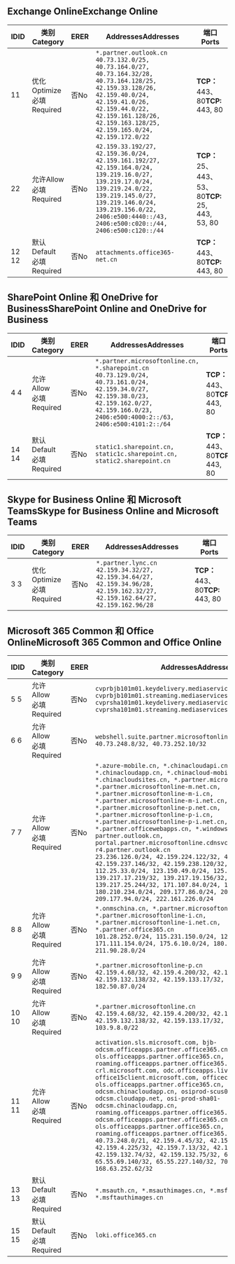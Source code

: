 <!--THIS FILE IS AUTOMATICALLY GENERATED. MANUAL CHANGES WILL BE OVERWRITTEN.-->
<!--Please contact the Office 365 Endpoints team with any questions.-->
<!--China endpoints version 2020022800-->
<!--File generated 2020-02-28 11:00:10.1296-->

## <a name="exchange-online"></a><span data-ttu-id="42b45-101">Exchange Online</span><span class="sxs-lookup"><span data-stu-id="42b45-101">Exchange Online</span></span>

<span data-ttu-id="42b45-102">ID</span><span class="sxs-lookup"><span data-stu-id="42b45-102">ID</span></span> | <span data-ttu-id="42b45-103">类别</span><span class="sxs-lookup"><span data-stu-id="42b45-103">Category</span></span> | <span data-ttu-id="42b45-104">ER</span><span class="sxs-lookup"><span data-stu-id="42b45-104">ER</span></span> | <span data-ttu-id="42b45-105">Addresses</span><span class="sxs-lookup"><span data-stu-id="42b45-105">Addresses</span></span> | <span data-ttu-id="42b45-106">端口</span><span class="sxs-lookup"><span data-stu-id="42b45-106">Ports</span></span>
-- | -------------------- | -- | ---------------------------------------------------------------------------------------------------------------------------------------------------------------------------------------------------------------------------------------------- | ------------------------
<span data-ttu-id="42b45-107">1</span><span class="sxs-lookup"><span data-stu-id="42b45-107">1</span></span> | <span data-ttu-id="42b45-108">优化</span><span class="sxs-lookup"><span data-stu-id="42b45-108">Optimize</span></span><BR><span data-ttu-id="42b45-109">必填</span><span class="sxs-lookup"><span data-stu-id="42b45-109">Required</span></span> | <span data-ttu-id="42b45-110">否</span><span class="sxs-lookup"><span data-stu-id="42b45-110">No</span></span> | `*.partner.outlook.cn`<BR>`40.73.132.0/25, 40.73.164.0/27, 40.73.164.32/28, 40.73.164.128/25, 42.159.33.128/26, 42.159.40.0/24, 42.159.41.0/26, 42.159.44.0/22, 42.159.161.128/26, 42.159.163.128/25, 42.159.165.0/24, 42.159.172.0/22` | <span data-ttu-id="42b45-111">**TCP：** 443、80</span><span class="sxs-lookup"><span data-stu-id="42b45-111">**TCP:** 443, 80</span></span>
<span data-ttu-id="42b45-112">2</span><span class="sxs-lookup"><span data-stu-id="42b45-112">2</span></span> | <span data-ttu-id="42b45-113">允许</span><span class="sxs-lookup"><span data-stu-id="42b45-113">Allow</span></span><BR><span data-ttu-id="42b45-114">必填</span><span class="sxs-lookup"><span data-stu-id="42b45-114">Required</span></span> | <span data-ttu-id="42b45-115">否</span><span class="sxs-lookup"><span data-stu-id="42b45-115">No</span></span> | `42.159.33.192/27, 42.159.36.0/24, 42.159.161.192/27, 42.159.164.0/24, 139.219.16.0/27, 139.219.17.0/24, 139.219.24.0/22, 139.219.145.0/27, 139.219.146.0/24, 139.219.156.0/22, 2406:e500:4440::/43, 2406:e500:c020::/44, 2406:e500:c120::/44` | <span data-ttu-id="42b45-116">**TCP：** 25、443、53、80</span><span class="sxs-lookup"><span data-stu-id="42b45-116">**TCP:** 25, 443, 53, 80</span></span>
<span data-ttu-id="42b45-117">12 </span><span class="sxs-lookup"><span data-stu-id="42b45-117">12</span></span> | <span data-ttu-id="42b45-118">默认</span><span class="sxs-lookup"><span data-stu-id="42b45-118">Default</span></span><BR><span data-ttu-id="42b45-119">必填</span><span class="sxs-lookup"><span data-stu-id="42b45-119">Required</span></span> | <span data-ttu-id="42b45-120">否</span><span class="sxs-lookup"><span data-stu-id="42b45-120">No</span></span> | `attachments.office365-net.cn` | <span data-ttu-id="42b45-121">**TCP：** 443、80</span><span class="sxs-lookup"><span data-stu-id="42b45-121">**TCP:** 443, 80</span></span>

## <a name="sharepoint-online-and-onedrive-for-business"></a><span data-ttu-id="42b45-122">SharePoint Online 和 OneDrive for Business</span><span class="sxs-lookup"><span data-stu-id="42b45-122">SharePoint Online and OneDrive for Business</span></span>

<span data-ttu-id="42b45-123">ID</span><span class="sxs-lookup"><span data-stu-id="42b45-123">ID</span></span> | <span data-ttu-id="42b45-124">类别</span><span class="sxs-lookup"><span data-stu-id="42b45-124">Category</span></span> | <span data-ttu-id="42b45-125">ER</span><span class="sxs-lookup"><span data-stu-id="42b45-125">ER</span></span> | <span data-ttu-id="42b45-126">Addresses</span><span class="sxs-lookup"><span data-stu-id="42b45-126">Addresses</span></span> | <span data-ttu-id="42b45-127">端口</span><span class="sxs-lookup"><span data-stu-id="42b45-127">Ports</span></span>
-- | ------------------- | -- | --------------------------------------------------------------------------------------------------------------------------------------------------------------------------------------------------- | ----------------
<span data-ttu-id="42b45-128">4 </span><span class="sxs-lookup"><span data-stu-id="42b45-128">4</span></span> | <span data-ttu-id="42b45-129">允许</span><span class="sxs-lookup"><span data-stu-id="42b45-129">Allow</span></span><BR><span data-ttu-id="42b45-130">必填</span><span class="sxs-lookup"><span data-stu-id="42b45-130">Required</span></span> | <span data-ttu-id="42b45-131">否</span><span class="sxs-lookup"><span data-stu-id="42b45-131">No</span></span> | `*.partner.microsoftonline.cn, *.sharepoint.cn`<BR>`40.73.129.0/24, 40.73.161.0/24, 42.159.34.0/27, 42.159.38.0/23, 42.159.162.0/27, 42.159.166.0/23, 2406:e500:4000:2::/63, 2406:e500:4101:2::/64` | <span data-ttu-id="42b45-132">**TCP：** 443、80</span><span class="sxs-lookup"><span data-stu-id="42b45-132">**TCP:** 443, 80</span></span>
<span data-ttu-id="42b45-133">14 </span><span class="sxs-lookup"><span data-stu-id="42b45-133">14</span></span> | <span data-ttu-id="42b45-134">默认</span><span class="sxs-lookup"><span data-stu-id="42b45-134">Default</span></span><BR><span data-ttu-id="42b45-135">必填</span><span class="sxs-lookup"><span data-stu-id="42b45-135">Required</span></span> | <span data-ttu-id="42b45-136">否</span><span class="sxs-lookup"><span data-stu-id="42b45-136">No</span></span> | `static1.sharepoint.cn, static1c.sharepoint.cn, static2.sharepoint.cn` | <span data-ttu-id="42b45-137">**TCP：** 443、80</span><span class="sxs-lookup"><span data-stu-id="42b45-137">**TCP:** 443, 80</span></span>

## <a name="skype-for-business-online-and-microsoft-teams"></a><span data-ttu-id="42b45-138">Skype for Business Online 和 Microsoft Teams</span><span class="sxs-lookup"><span data-stu-id="42b45-138">Skype for Business Online and Microsoft Teams</span></span>

<span data-ttu-id="42b45-139">ID</span><span class="sxs-lookup"><span data-stu-id="42b45-139">ID</span></span> | <span data-ttu-id="42b45-140">类别</span><span class="sxs-lookup"><span data-stu-id="42b45-140">Category</span></span> | <span data-ttu-id="42b45-141">ER</span><span class="sxs-lookup"><span data-stu-id="42b45-141">ER</span></span> | <span data-ttu-id="42b45-142">Addresses</span><span class="sxs-lookup"><span data-stu-id="42b45-142">Addresses</span></span> | <span data-ttu-id="42b45-143">端口</span><span class="sxs-lookup"><span data-stu-id="42b45-143">Ports</span></span>
-- | -------------------- | -- | -------------------------------------------------------------------------------------------------------------------------------- | ----------------
<span data-ttu-id="42b45-144">3 </span><span class="sxs-lookup"><span data-stu-id="42b45-144">3</span></span> | <span data-ttu-id="42b45-145">优化</span><span class="sxs-lookup"><span data-stu-id="42b45-145">Optimize</span></span><BR><span data-ttu-id="42b45-146">必填</span><span class="sxs-lookup"><span data-stu-id="42b45-146">Required</span></span> | <span data-ttu-id="42b45-147">否</span><span class="sxs-lookup"><span data-stu-id="42b45-147">No</span></span> | `*.partner.lync.cn`<BR>`42.159.34.32/27, 42.159.34.64/27, 42.159.34.96/28, 42.159.162.32/27, 42.159.162.64/27, 42.159.162.96/28` | <span data-ttu-id="42b45-148">**TCP：** 443、80</span><span class="sxs-lookup"><span data-stu-id="42b45-148">**TCP:** 443, 80</span></span>

## <a name="microsoft-365-common-and-office-online"></a><span data-ttu-id="42b45-149">Microsoft 365 Common 和 Office Online</span><span class="sxs-lookup"><span data-stu-id="42b45-149">Microsoft 365 Common and Office Online</span></span>

<span data-ttu-id="42b45-150">ID</span><span class="sxs-lookup"><span data-stu-id="42b45-150">ID</span></span> | <span data-ttu-id="42b45-151">类别</span><span class="sxs-lookup"><span data-stu-id="42b45-151">Category</span></span> | <span data-ttu-id="42b45-152">ER</span><span class="sxs-lookup"><span data-stu-id="42b45-152">ER</span></span> | <span data-ttu-id="42b45-153">Addresses</span><span class="sxs-lookup"><span data-stu-id="42b45-153">Addresses</span></span> | <span data-ttu-id="42b45-154">端口</span><span class="sxs-lookup"><span data-stu-id="42b45-154">Ports</span></span>
-- | ------------------- | -- | ---------------------------------------------------------------------------------------------------------------------------------------------------------------------------------------------------------------------------------------------------------------------------------------------------------------------------------------------------------------------------------------------------------------------------------------------------------------------------------------------------------------------------------------------------------------------------------------------------------------------------------------------------------------------------------------------------------------------------------------------------------------------------------------------------------------------------------------------------------------------------- | ----------------
<span data-ttu-id="42b45-155">5 </span><span class="sxs-lookup"><span data-stu-id="42b45-155">5</span></span> | <span data-ttu-id="42b45-156">允许</span><span class="sxs-lookup"><span data-stu-id="42b45-156">Allow</span></span><BR><span data-ttu-id="42b45-157">必填</span><span class="sxs-lookup"><span data-stu-id="42b45-157">Required</span></span> | <span data-ttu-id="42b45-158">否</span><span class="sxs-lookup"><span data-stu-id="42b45-158">No</span></span> | `cvprbjb101m01.keydelivery.mediaservices.chinacloudapi.cn, cvprbjb101m01.streaming.mediaservices.chinacloudapi.cn, cvprsha101m01.keydelivery.mediaservices.chinacloudapi.cn, cvprsha101m01.streaming.mediaservices.chinacloudapi.cn` | <span data-ttu-id="42b45-159">**TCP：** 443、80</span><span class="sxs-lookup"><span data-stu-id="42b45-159">**TCP:** 443, 80</span></span>
<span data-ttu-id="42b45-160">6 </span><span class="sxs-lookup"><span data-stu-id="42b45-160">6</span></span> | <span data-ttu-id="42b45-161">允许</span><span class="sxs-lookup"><span data-stu-id="42b45-161">Allow</span></span><BR><span data-ttu-id="42b45-162">必填</span><span class="sxs-lookup"><span data-stu-id="42b45-162">Required</span></span> | <span data-ttu-id="42b45-163">否</span><span class="sxs-lookup"><span data-stu-id="42b45-163">No</span></span> | `webshell.suite.partner.microsoftonline.cn`<BR>`40.73.248.8/32, 40.73.252.10/32` | <span data-ttu-id="42b45-164">**TCP：** 443、80</span><span class="sxs-lookup"><span data-stu-id="42b45-164">**TCP:** 443, 80</span></span>
<span data-ttu-id="42b45-165">7 </span><span class="sxs-lookup"><span data-stu-id="42b45-165">7</span></span> | <span data-ttu-id="42b45-166">允许</span><span class="sxs-lookup"><span data-stu-id="42b45-166">Allow</span></span><BR><span data-ttu-id="42b45-167">必填</span><span class="sxs-lookup"><span data-stu-id="42b45-167">Required</span></span> | <span data-ttu-id="42b45-168">否</span><span class="sxs-lookup"><span data-stu-id="42b45-168">No</span></span> | `*.azure-mobile.cn, *.chinacloudapi.cn, *.chinacloudapp.cn, *.chinacloud-mobile.cn, *.chinacloudsites.cn, *.partner.microsoftonline-m.cn, *.partner.microsoftonline-m.net.cn, *.partner.microsoftonline-m-i.cn, *.partner.microsoftonline-m-i.net.cn, *.partner.microsoftonline-p.net.cn, *.partner.microsoftonline-p-i.cn, *.partner.microsoftonline-p-i.net.cn, *.partner.officewebapps.cn, *.windowsazure.cn, partner.outlook.cn, portal.partner.microsoftonline.cdnsvc.com, r4.partner.outlook.cn`<BR>`23.236.126.0/24, 42.159.224.122/32, 42.159.233.91/32, 42.159.237.146/32, 42.159.238.120/32, 58.68.168.0/24, 112.25.33.0/24, 123.150.49.0/24, 125.65.247.0/24, 139.217.17.219/32, 139.217.19.156/32, 139.217.21.3/32, 139.217.25.244/32, 171.107.84.0/24, 180.210.232.0/24, 180.210.234.0/24, 209.177.86.0/24, 209.177.90.0/24, 209.177.94.0/24, 222.161.226.0/24` | <span data-ttu-id="42b45-169">**TCP：** 443、80</span><span class="sxs-lookup"><span data-stu-id="42b45-169">**TCP:** 443, 80</span></span>
<span data-ttu-id="42b45-170">8 </span><span class="sxs-lookup"><span data-stu-id="42b45-170">8</span></span> | <span data-ttu-id="42b45-171">允许</span><span class="sxs-lookup"><span data-stu-id="42b45-171">Allow</span></span><BR><span data-ttu-id="42b45-172">必填</span><span class="sxs-lookup"><span data-stu-id="42b45-172">Required</span></span> | <span data-ttu-id="42b45-173">否</span><span class="sxs-lookup"><span data-stu-id="42b45-173">No</span></span> | `*.onmschina.cn, *.partner.microsoftonline.net.cn, *.partner.microsoftonline-i.cn, *.partner.microsoftonline-i.net.cn, *.partner.office365.cn`<BR>`101.28.252.0/24, 115.231.150.0/24, 123.235.32.0/24, 171.111.154.0/24, 175.6.10.0/24, 180.210.229.0/24, 211.90.28.0/24` | <span data-ttu-id="42b45-174">**TCP：** 443、80</span><span class="sxs-lookup"><span data-stu-id="42b45-174">**TCP:** 443, 80</span></span>
<span data-ttu-id="42b45-175">9 </span><span class="sxs-lookup"><span data-stu-id="42b45-175">9</span></span> | <span data-ttu-id="42b45-176">允许</span><span class="sxs-lookup"><span data-stu-id="42b45-176">Allow</span></span><BR><span data-ttu-id="42b45-177">必填</span><span class="sxs-lookup"><span data-stu-id="42b45-177">Required</span></span> | <span data-ttu-id="42b45-178">否</span><span class="sxs-lookup"><span data-stu-id="42b45-178">No</span></span> | `*.partner.microsoftonline-p.cn`<BR>`42.159.4.68/32, 42.159.4.200/32, 42.159.7.156/32, 42.159.132.138/32, 42.159.133.17/32, 42.159.135.78/32, 182.50.87.0/24` | <span data-ttu-id="42b45-179">**TCP：** 443、80</span><span class="sxs-lookup"><span data-stu-id="42b45-179">**TCP:** 443, 80</span></span>
<span data-ttu-id="42b45-180">10 </span><span class="sxs-lookup"><span data-stu-id="42b45-180">10</span></span> | <span data-ttu-id="42b45-181">允许</span><span class="sxs-lookup"><span data-stu-id="42b45-181">Allow</span></span><BR><span data-ttu-id="42b45-182">必填</span><span class="sxs-lookup"><span data-stu-id="42b45-182">Required</span></span> | <span data-ttu-id="42b45-183">否</span><span class="sxs-lookup"><span data-stu-id="42b45-183">No</span></span> | `*.partner.microsoftonline.cn`<BR>`42.159.4.68/32, 42.159.4.200/32, 42.159.7.156/32, 42.159.132.138/32, 42.159.133.17/32, 42.159.135.78/32, 103.9.8.0/22` | <span data-ttu-id="42b45-184">**TCP：** 443、80</span><span class="sxs-lookup"><span data-stu-id="42b45-184">**TCP:** 443, 80</span></span>
<span data-ttu-id="42b45-185">11 </span><span class="sxs-lookup"><span data-stu-id="42b45-185">11</span></span> | <span data-ttu-id="42b45-186">允许</span><span class="sxs-lookup"><span data-stu-id="42b45-186">Allow</span></span><BR><span data-ttu-id="42b45-187">必填</span><span class="sxs-lookup"><span data-stu-id="42b45-187">Required</span></span> | <span data-ttu-id="42b45-188">否</span><span class="sxs-lookup"><span data-stu-id="42b45-188">No</span></span> | `activation.sls.microsoft.com, bjb-odcsm.officeapps.partner.office365.cn, bjb-ols.officeapps.partner.office365.cn, bjb-roaming.officeapps.partner.office365.cn, crl.microsoft.com, odc.officeapps.live.com, office15client.microsoft.com, officecdn.microsoft.com, ols.officeapps.partner.office365.cn, osi-prod-bjb01-odcsm.chinacloudapp.cn, osiprod-scus01-odcsm.cloudapp.net, osi-prod-sha01-odcsm.chinacloudapp.cn, roaming.officeapps.partner.office365.cn, sha-odcsm.officeapps.partner.office365.cn, sha-ols.officeapps.partner.office365.cn, sha-roaming.officeapps.partner.office365.cn`<BR>`40.73.248.0/21, 42.159.4.45/32, 42.159.4.50/32, 42.159.4.225/32, 42.159.7.13/32, 42.159.132.73/32, 42.159.132.74/32, 42.159.132.75/32, 65.52.98.231/32, 65.55.69.140/32, 65.55.227.140/32, 70.37.81.47/32, 168.63.252.62/32` | <span data-ttu-id="42b45-189">**TCP：** 443、80</span><span class="sxs-lookup"><span data-stu-id="42b45-189">**TCP:** 443, 80</span></span>
<span data-ttu-id="42b45-190">13 </span><span class="sxs-lookup"><span data-stu-id="42b45-190">13</span></span> | <span data-ttu-id="42b45-191">默认</span><span class="sxs-lookup"><span data-stu-id="42b45-191">Default</span></span><BR><span data-ttu-id="42b45-192">必填</span><span class="sxs-lookup"><span data-stu-id="42b45-192">Required</span></span> | <span data-ttu-id="42b45-193">否</span><span class="sxs-lookup"><span data-stu-id="42b45-193">No</span></span> | `*.msauth.cn, *.msauthimages.cn, *.msftauth.cn, *.msftauthimages.cn` | <span data-ttu-id="42b45-194">**TCP：** 443、80</span><span class="sxs-lookup"><span data-stu-id="42b45-194">**TCP:** 443, 80</span></span>
<span data-ttu-id="42b45-195">15 </span><span class="sxs-lookup"><span data-stu-id="42b45-195">15</span></span> | <span data-ttu-id="42b45-196">默认</span><span class="sxs-lookup"><span data-stu-id="42b45-196">Default</span></span><BR><span data-ttu-id="42b45-197">必填</span><span class="sxs-lookup"><span data-stu-id="42b45-197">Required</span></span> | <span data-ttu-id="42b45-198">否</span><span class="sxs-lookup"><span data-stu-id="42b45-198">No</span></span> | `loki.office365.cn` | <span data-ttu-id="42b45-199">**TCP：** 443</span><span class="sxs-lookup"><span data-stu-id="42b45-199">**TCP:** 443</span></span>
